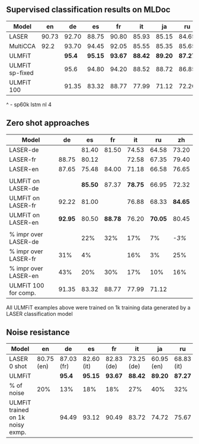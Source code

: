 
## Supervised classification results on MLDoc
| Model          |   en      |   de      |   es      |   fr      |   it      |   ja      |   ru      |   zh       |
|----------------|-----------|-----------|-----------|-----------|-----------|-----------|-----------|------------|
|LASER           |   90.73   |   92.70   |   88.75   |   90.80   |   85.93   |   85.15   |   84.65   |  88.98     |
|MultiCCA        |   92.2    |   93.70   |   94.45   |   92.05   |   85.55   |   85.35   |   85.65   |  87.30     |
|ULMFiT          |           |  **95.4** | **95.15** | **93.67** | **88.42** | **89.20** | **87.27** | **90.20**  |
|ULMFiT sp-fixed |           |    95.6   |   94.80   |   94.20   |   88.52   |   88.72   |   86.85   |   90.47    | 
|ULMFiT 100      |           |   91.35   |  83.32    | 88.77     | 77.99     | 71.12     | 72.20     | |

^ - sp60k lstm nl 4

## Zero shot approaches

| Model                |    de      |    es      |   fr      |   it      |   ru      |   zh      |
|----------------------|------------|------------|-----------|-----------|-----------|-----------|
| LASER-de             |            |    81.40   |   81.50   |   74.53   |   64.58   |   73.20   |
| LASER-fr             |    88.75   |    80.12   |           |   72.58   |   67.35   |   79.40   |
| LASER-en             |    87.65   |    75.48   |   84.00   |   71.18   |   66.58   |   76.65   |
|                      |            |            |           |           |           |           |
| ULMFiT on LASER-de   |            |  **85.50** |   87.37   | **78.75** |   66.95   |   72.32   |
| ULMFiT on LASER-fr   |    92.22   |    81.00   |           |   76.88   |   68.33   | **84.65** |
| ULMFiT on LASER-en   |  **92.95** |    80.50   | **88.78** |   76.20   | **70.05** |   80.45   |
|                      |            |            |           |           |           |           |
| % impr over LASER-de |            |    22%     |   32%     |   17%     |   7%      |  *-3%*    |
| % impr over LASER-fr |    31%     |    4%      |           |   16%     |   3%      |   25%     |
| % impr over LASER-en |    43%     |    20%     |   30%     |   17%     |   10%     |   16%     |
| ULMFiT 100 for comp. |    91.35   |    83.32   |   88.77   |   77.99   |   71.12   |           |

All ULMFiT examples above were trained on 1k training data generated by a LASER classification model 

## Noise resistance

| Model                           |   en       |   de      |   es      |   fr      |   it      |   ja      |   ru      |   zh       |
|---------------------------------|------------|-----------|-----------|-----------|-----------|-----------|-----------|------------|
|LASER 0 shot                     | 80.75 (en) | 87.03 (fr)| 82.60 (it)| 82.83 (de)| 73.25 (de)| 60.95 (en)| 68.83 (it)| 72.90 (de) |
|ULMFiT                           |            |  **95.4** | **95.15** | **93.67** | **88.42** | **89.20** | **87.27** |            | 
| % of noise                      | 20%        |   13%     |  18%      | 18%       | 27%       | 40%       | 32%       | 28%        | 
|ULMFiT trained on 1k noisy exmp. |            |   94.49   |  93.12    | 90.49     | 83.72     | 74.72     | 75.67     | |


